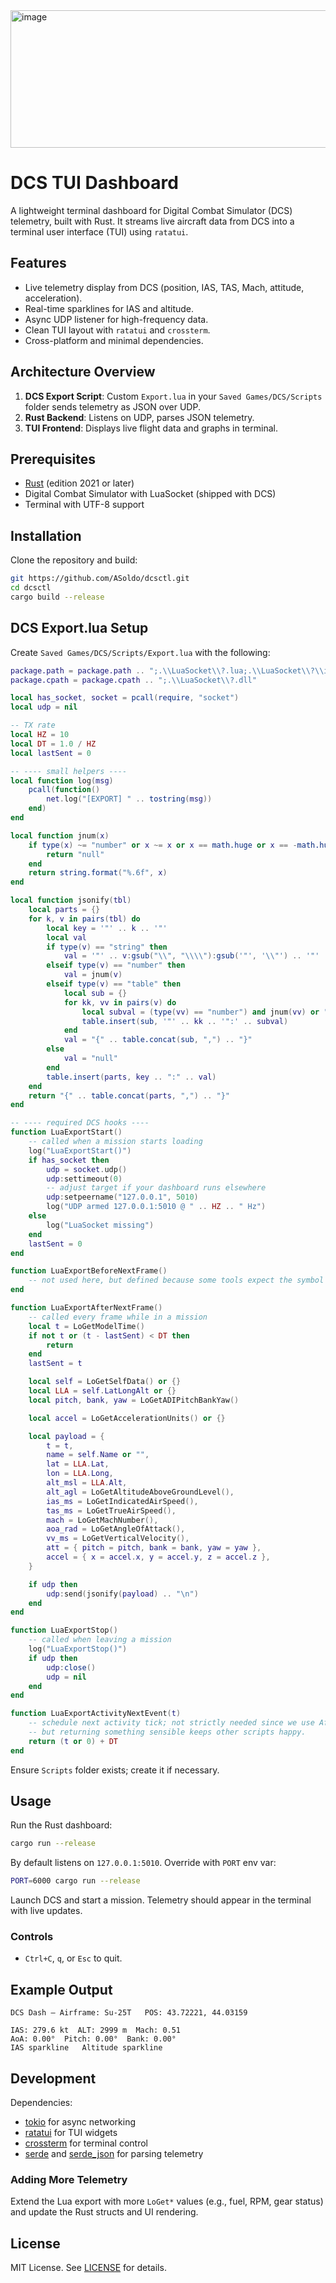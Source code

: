 <img width="702" height="220" alt="image" src="https://github.com/user-attachments/assets/692c3cdb-02ce-4270-be77-7629e57fd8e2" />

# DCS TUI Dashboard

A lightweight terminal dashboard for Digital Combat Simulator (DCS) telemetry, built with Rust. It streams live aircraft data from DCS into a terminal user interface (TUI) using `ratatui`.

## Features

* Live telemetry display from DCS (position, IAS, TAS, Mach, attitude, acceleration).
* Real-time sparklines for IAS and altitude.
* Async UDP listener for high-frequency data.
* Clean TUI layout with `ratatui` and `crossterm`.
* Cross-platform and minimal dependencies.

## Architecture Overview

1. **DCS Export Script**: Custom `Export.lua` in your `Saved Games/DCS/Scripts` folder sends telemetry as JSON over UDP.
2. **Rust Backend**: Listens on UDP, parses JSON telemetry.
3. **TUI Frontend**: Displays live flight data and graphs in terminal.

## Prerequisites

* [Rust](https://www.rust-lang.org/) (edition 2021 or later)
* Digital Combat Simulator with LuaSocket (shipped with DCS)
* Terminal with UTF-8 support

## Installation

Clone the repository and build:

```bash
git https://github.com/ASoldo/dcsctl.git
cd dcsctl
cargo build --release
```

## DCS Export.lua Setup

Create `Saved Games/DCS/Scripts/Export.lua` with the following:

```lua
package.path = package.path .. ";.\\LuaSocket\\?.lua;.\\LuaSocket\\?\\init.lua"
package.cpath = package.cpath .. ";.\\LuaSocket\\?.dll"

local has_socket, socket = pcall(require, "socket")
local udp = nil

-- TX rate
local HZ = 10
local DT = 1.0 / HZ
local lastSent = 0

-- ---- small helpers ----
local function log(msg)
	pcall(function()
		net.log("[EXPORT] " .. tostring(msg))
	end)
end

local function jnum(x)
	if type(x) ~= "number" or x ~= x or x == math.huge or x == -math.huge then
		return "null"
	end
	return string.format("%.6f", x)
end

local function jsonify(tbl)
	local parts = {}
	for k, v in pairs(tbl) do
		local key = '"' .. k .. '"'
		local val
		if type(v) == "string" then
			val = '"' .. v:gsub("\\", "\\\\"):gsub('"', '\\"') .. '"'
		elseif type(v) == "number" then
			val = jnum(v)
		elseif type(v) == "table" then
			local sub = {}
			for kk, vv in pairs(v) do
				local subval = (type(vv) == "number") and jnum(vv) or "null"
				table.insert(sub, '"' .. kk .. '":' .. subval)
			end
			val = "{" .. table.concat(sub, ",") .. "}"
		else
			val = "null"
		end
		table.insert(parts, key .. ":" .. val)
	end
	return "{" .. table.concat(parts, ",") .. "}"
end

-- ---- required DCS hooks ----
function LuaExportStart()
	-- called when a mission starts loading
	log("LuaExportStart()")
	if has_socket then
		udp = socket.udp()
		udp:settimeout(0)
		-- adjust target if your dashboard runs elsewhere
		udp:setpeername("127.0.0.1", 5010)
		log("UDP armed 127.0.0.1:5010 @ " .. HZ .. " Hz")
	else
		log("LuaSocket missing")
	end
	lastSent = 0
end

function LuaExportBeforeNextFrame()
	-- not used here, but defined because some tools expect the symbol
end

function LuaExportAfterNextFrame()
	-- called every frame while in a mission
	local t = LoGetModelTime()
	if not t or (t - lastSent) < DT then
		return
	end
	lastSent = t

	local self = LoGetSelfData() or {}
	local LLA = self.LatLongAlt or {}
	local pitch, bank, yaw = LoGetADIPitchBankYaw()

	local accel = LoGetAccelerationUnits() or {}

	local payload = {
		t = t,
		name = self.Name or "",
		lat = LLA.Lat,
		lon = LLA.Long,
		alt_msl = LLA.Alt,
		alt_agl = LoGetAltitudeAboveGroundLevel(),
		ias_ms = LoGetIndicatedAirSpeed(),
		tas_ms = LoGetTrueAirSpeed(),
		mach = LoGetMachNumber(),
		aoa_rad = LoGetAngleOfAttack(),
		vv_ms = LoGetVerticalVelocity(),
		att = { pitch = pitch, bank = bank, yaw = yaw },
		accel = { x = accel.x, y = accel.y, z = accel.z },
	}

	if udp then
		udp:send(jsonify(payload) .. "\n")
	end
end

function LuaExportStop()
	-- called when leaving a mission
	log("LuaExportStop()")
	if udp then
		udp:close()
		udp = nil
	end
end

function LuaExportActivityNextEvent(t)
	-- schedule next activity tick; not strictly needed since we use AfterNextFrame,
	-- but returning something sensible keeps other scripts happy.
	return (t or 0) + DT
end
```

Ensure `Scripts` folder exists; create it if necessary.

## Usage

Run the Rust dashboard:

```bash
cargo run --release
```

By default listens on `127.0.0.1:5010`. Override with `PORT` env var:

```bash
PORT=6000 cargo run --release
```

Launch DCS and start a mission. Telemetry should appear in the terminal with live updates.

### Controls

* `Ctrl+C`, `q`, or `Esc` to quit.

## Example Output

```
DCS Dash — Airframe: Su-25T   POS: 43.72221, 44.03159

IAS: 279.6 kt  ALT: 2999 m  Mach: 0.51
AoA: 0.00°  Pitch: 0.00°  Bank: 0.00°
IAS sparkline   Altitude sparkline
```

## Development

Dependencies:

* [tokio](https://docs.rs/tokio/) for async networking
* [ratatui](https://ratatui.rs/) for TUI widgets
* [crossterm](https://crates.io/crates/crossterm) for terminal control
* [serde](https://serde.rs/) and [serde\_json](https://docs.rs/serde_json/) for parsing telemetry

### Adding More Telemetry

Extend the Lua export with more `LoGet*` values (e.g., fuel, RPM, gear status) and update the Rust structs and UI rendering.

## License

MIT License. See [LICENSE](LICENSE) for details.
